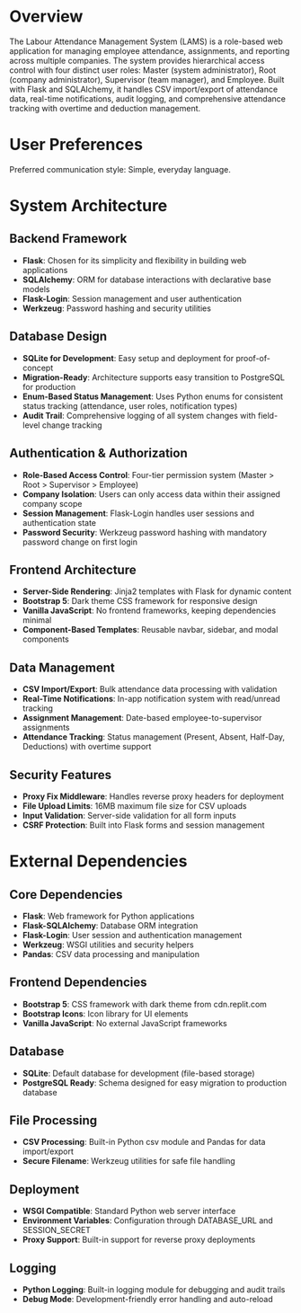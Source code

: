 # Overview

The Labour Attendance Management System (LAMS) is a role-based web application for managing employee attendance, assignments, and reporting across multiple companies. The system provides hierarchical access control with four distinct user roles: Master (system administrator), Root (company administrator), Supervisor (team manager), and Employee. Built with Flask and SQLAlchemy, it handles CSV import/export of attendance data, real-time notifications, audit logging, and comprehensive attendance tracking with overtime and deduction management.

# User Preferences

Preferred communication style: Simple, everyday language.

# System Architecture

## Backend Framework
- **Flask**: Chosen for its simplicity and flexibility in building web applications
- **SQLAlchemy**: ORM for database interactions with declarative base models
- **Flask-Login**: Session management and user authentication
- **Werkzeug**: Password hashing and security utilities

## Database Design
- **SQLite for Development**: Easy setup and deployment for proof-of-concept
- **Migration-Ready**: Architecture supports easy transition to PostgreSQL for production
- **Enum-Based Status Management**: Uses Python enums for consistent status tracking (attendance, user roles, notification types)
- **Audit Trail**: Comprehensive logging of all system changes with field-level change tracking

## Authentication & Authorization
- **Role-Based Access Control**: Four-tier permission system (Master > Root > Supervisor > Employee)
- **Company Isolation**: Users can only access data within their assigned company scope
- **Session Management**: Flask-Login handles user sessions and authentication state
- **Password Security**: Werkzeug password hashing with mandatory password change on first login

## Frontend Architecture
- **Server-Side Rendering**: Jinja2 templates with Flask for dynamic content
- **Bootstrap 5**: Dark theme CSS framework for responsive design
- **Vanilla JavaScript**: No frontend frameworks, keeping dependencies minimal
- **Component-Based Templates**: Reusable navbar, sidebar, and modal components

## Data Management
- **CSV Import/Export**: Bulk attendance data processing with validation
- **Real-Time Notifications**: In-app notification system with read/unread tracking
- **Assignment Management**: Date-based employee-to-supervisor assignments
- **Attendance Tracking**: Status management (Present, Absent, Half-Day, Deductions) with overtime support

## Security Features
- **Proxy Fix Middleware**: Handles reverse proxy headers for deployment
- **File Upload Limits**: 16MB maximum file size for CSV uploads
- **Input Validation**: Server-side validation for all form inputs
- **CSRF Protection**: Built into Flask forms and session management

# External Dependencies

## Core Dependencies
- **Flask**: Web framework for Python applications
- **Flask-SQLAlchemy**: Database ORM integration
- **Flask-Login**: User session and authentication management
- **Werkzeug**: WSGI utilities and security helpers
- **Pandas**: CSV data processing and manipulation

## Frontend Dependencies
- **Bootstrap 5**: CSS framework with dark theme from cdn.replit.com
- **Bootstrap Icons**: Icon library for UI elements
- **Vanilla JavaScript**: No external JavaScript frameworks

## Database
- **SQLite**: Default database for development (file-based storage)
- **PostgreSQL Ready**: Schema designed for easy migration to production database

## File Processing
- **CSV Processing**: Built-in Python csv module and Pandas for data import/export
- **Secure Filename**: Werkzeug utilities for safe file handling

## Deployment
- **WSGI Compatible**: Standard Python web server interface
- **Environment Variables**: Configuration through DATABASE_URL and SESSION_SECRET
- **Proxy Support**: Built-in support for reverse proxy deployments

## Logging
- **Python Logging**: Built-in logging module for debugging and audit trails
- **Debug Mode**: Development-friendly error handling and auto-reload